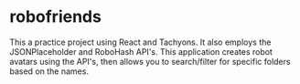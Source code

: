 # robofriends

This a practice project using React and Tachyons. It also employs the JSONPlaceholder and RoboHash API's. This application creates robot avatars using the API's, then allows you to search/filter for specific folders based on the names.
